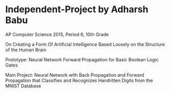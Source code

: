 # Independent-Project by Adharsh Babu
AP Computer Science 2015, Period 6, 10th Grade

On Creating a Form Of Artificial Intelligence Based Loosely on the Structure of the Human Brain


Prototype:
Neural Network Forward Propagation for Basic Boolean Logic Gates

Main Project:
Neural Network with Back Propagation and Forward Propagation that Classifies and Recognizes Handritten Digits from the MNIST Database

